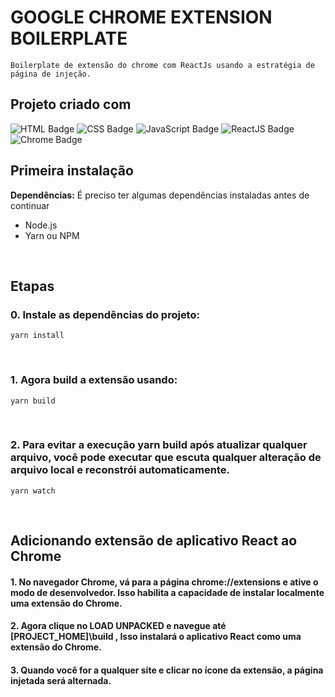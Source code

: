 # GOOGLE CHROME EXTENSION BOILERPLATE

```
Boilerplate de extensão do chrome com ReactJs usando a estratégia de página de injeção.
```

## Projeto criado com

![HTML Badge](https://img.shields.io/badge/-HTML-orange)
![CSS Badge](https://img.shields.io/badge/-CSS-blue)
![JavaScript Badge](https://img.shields.io/badge/-JavaScript-yellow)
![ReactJS Badge](https://img.shields.io/badge/-ReactJS-blue)
![Chrome Badge](https://img.shields.io/badge/-ReactJS-red)


## Primeira instalação

**Dependências:** É preciso ter algumas dependências instaladas antes de continuar

- Node.js
- Yarn ou NPM

&nbsp;

## Etapas

### 0. Instale as dependências do projeto:

```
yarn install
```

&nbsp;

### 1. Agora build a extensão usando:

```
yarn build
```

&nbsp;

### 2. Para evitar a execução yarn build após atualizar qualquer arquivo, você pode executar que escuta qualquer alteração de arquivo local e reconstrói automaticamente.


```
yarn watch
```

&nbsp;

## Adicionando extensão de aplicativo React ao Chrome

#### 1. No navegador Chrome, vá para a página chrome://extensions e ative o modo de desenvolvedor. Isso habilita a capacidade de instalar localmente uma extensão do Chrome.

#### 2. Agora clique no LOAD UNPACKED e navegue até [PROJECT_HOME]\build , Isso instalará o aplicativo React como uma extensão do Chrome.

#### 3. Quando você for a qualquer site e clicar no ícone da extensão, a página injetada será alternada.



